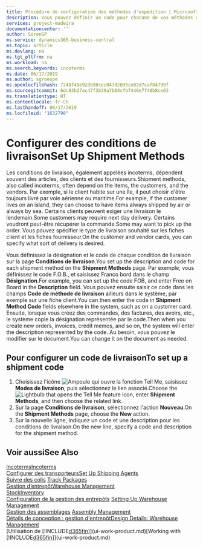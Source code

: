 ```yaml
---
title: Procédure de configuration des méthodes d'expédition | Microsoft Docs
description: Vous pouvez définir un code pour chacune de vos méthodes d'expédition offertes, par exemple, saisir les informations qui les concernent.
services: project-madeira
documentationcenter: ''
author: SorenGP
ms.service: dynamics365-business-central
ms.topic: article
ms.devlang: na
ms.tgt_pltfrm: na
ms.workload: na
ms.search.keywords: incoterms
ms.date: 06/17/2019
ms.author: sgroespe
ms.openlocfilehash: 7248f49e92db98cec047d2035ce82d7caf84799f
ms.sourcegitcommit: 6dc83b27ac47f3b39a7b84cfb7446e7f48b8ce63
ms.translationtype: HT
ms.contentlocale: fr-CH
ms.lasthandoff: 06/17/2019
ms.locfileid: "1632798"
---
```

# <a name="set-up-shipment-methods"></a><span data-ttu-id="108df-103">Configurer des conditions de livraison</span><span class="sxs-lookup"><span data-stu-id="108df-103">Set Up Shipment Methods</span></span>
<span data-ttu-id="108df-104">Les conditions de livraison, également appelées incoterms, dépendent souvent des articles, des clients et des fournisseurs.</span><span class="sxs-lookup"><span data-stu-id="108df-104">Shipment methods, also called incoterms, often depend on the items, the customers, and the vendors.</span></span> <span data-ttu-id="108df-105">Par exemple, si le client habite sur une île, il peut choisir d'être toujours livré par voie aérienne ou maritime.</span><span class="sxs-lookup"><span data-stu-id="108df-105">For example, if the customer lives on an island, they can choose to have items always shipped by air or always by sea.</span></span> <span data-ttu-id="108df-106">Certains clients peuvent exiger une livraison le lendemain.</span><span class="sxs-lookup"><span data-stu-id="108df-106">Some customers may require next day delivery.</span></span> <span data-ttu-id="108df-107">Certains voudront peut-être récupérer la commande.</span><span class="sxs-lookup"><span data-stu-id="108df-107">Some may want to pick up the order.</span></span> <span data-ttu-id="108df-108">Vous pouvez spécifier le type de livraison souhaité sur les fiches client et les fiches fournisseur.</span><span class="sxs-lookup"><span data-stu-id="108df-108">On the customer and vendor cards, you can specify what sort of delivery is desired.</span></span>

<span data-ttu-id="108df-109">Vous définissez la désignation et le code de chaque condition de livraison sur la page **Conditions de livraison**.</span><span class="sxs-lookup"><span data-stu-id="108df-109">You set up the description and code for each shipment method on the **Shipment Methods** page.</span></span> <span data-ttu-id="108df-110">Par exemple, vous définissez le code F.O.B., et saisissez Franco bord dans le champ **Désignation**.</span><span class="sxs-lookup"><span data-stu-id="108df-110">For example, you can set up the code FOB, and enter Free on Board in the **Description** field.</span></span> <span data-ttu-id="108df-111">Vous pouvez ensuite saisir ce code dans les champs **Code de méthode de livraison** ailleurs dans le système, par exemple sur une fiche client.</span><span class="sxs-lookup"><span data-stu-id="108df-111">You can then enter the code in **Shipment Method Code** fields elsewhere in the system, such as on a customer card.</span></span> <span data-ttu-id="108df-112">Ensuite, lorsque vous créez des commandes, des factures, des avoirs, etc., le système copie la désignation représentée par le code.</span><span class="sxs-lookup"><span data-stu-id="108df-112">Then when you create new orders, invoices, credit memos, and so on, the system will enter the description represented by the code.</span></span> <span data-ttu-id="108df-113">Au besoin, vous pouvez le modifier sur le document.</span><span class="sxs-lookup"><span data-stu-id="108df-113">You can change it on the document as needed.</span></span>

## <a name="to-set-up-a-shipment-code"></a><span data-ttu-id="108df-114">Pour configurer un code de livraison</span><span class="sxs-lookup"><span data-stu-id="108df-114">To set up a shipment code</span></span>
1. <span data-ttu-id="108df-115">Choisissez l'icône ![Ampoule qui ouvre la fonction Tell Me](media/ui-search/search_small.png "Dites-moi ce que vous voulez faire"), saisissez **Modes de livraison**, puis sélectionnez le lien associé.</span><span class="sxs-lookup"><span data-stu-id="108df-115">Choose the ![Lightbulb that opens the Tell Me feature](media/ui-search/search_small.png "Tell me what you want to do") icon, enter **Shipment Methods**, and then choose the related link.</span></span>
2. <span data-ttu-id="108df-116">Sur la page **Conditions de livraison**, sélectionnez l'action **Nouveau**.</span><span class="sxs-lookup"><span data-stu-id="108df-116">On the **Shipment Methods** page, choose the **New** action.</span></span>
3. <span data-ttu-id="108df-117">Sur la nouvelle ligne, indiquez un code et une description pour les conditions de livraison.</span><span class="sxs-lookup"><span data-stu-id="108df-117">On the new line, specify a code and description for the shipment method.</span></span>

## <a name="see-also"></a><span data-ttu-id="108df-118">Voir aussi</span><span class="sxs-lookup"><span data-stu-id="108df-118">See Also</span></span>
[<span data-ttu-id="108df-119">Incoterms</span><span class="sxs-lookup"><span data-stu-id="108df-119">Incoterms</span></span>](https://iccwbo.org/resources-for-business/incoterms-rules)  
[<span data-ttu-id="108df-120">Configurer des transporteurs</span><span class="sxs-lookup"><span data-stu-id="108df-120">Set Up Shipping Agents</span></span>](sales-how-to-set-up-shipping-agents.md)  
<span data-ttu-id="108df-121">[Suivre des colis](sales-how-track-packages.md)  </span><span class="sxs-lookup"><span data-stu-id="108df-121">[Track Packages](sales-how-track-packages.md)  </span></span>  
[<span data-ttu-id="108df-122">Gestion d’entrepôt</span><span class="sxs-lookup"><span data-stu-id="108df-122">Warehouse Management</span></span>](warehouse-manage-warehouse.md)  
[<span data-ttu-id="108df-123">Stock</span><span class="sxs-lookup"><span data-stu-id="108df-123">Inventory</span></span>](inventory-manage-inventory.md)  
<span data-ttu-id="108df-124">[Configuration de la gestion des entrepôts](warehouse-setup-warehouse.md)   </span><span class="sxs-lookup"><span data-stu-id="108df-124">[Setting Up Warehouse Management](warehouse-setup-warehouse.md)   </span></span>  
<span data-ttu-id="108df-125">[Gestion des assemblages](assembly-assemble-items.md)  </span><span class="sxs-lookup"><span data-stu-id="108df-125">[Assembly Management](assembly-assemble-items.md)  </span></span>  
[<span data-ttu-id="108df-126">Détails de conception : gestion d'entrepôt</span><span class="sxs-lookup"><span data-stu-id="108df-126">Design Details: Warehouse Management</span></span>](design-details-warehouse-management.md)  
<span data-ttu-id="108df-127">[Utilisation de [!INCLUDE[d365fin](includes/d365fin_md.md)]](ui-work-product.md)</span><span class="sxs-lookup"><span data-stu-id="108df-127">[Working with [!INCLUDE[d365fin](includes/d365fin_md.md)]](ui-work-product.md)</span></span>  
